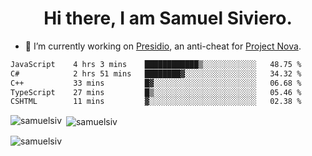 <h1 align="center">Hi there, I am Samuel Siviero.</h1>

- 🔭 I’m currently working on [Presidio](https://presidio.ac), an anti-cheat for [Project Nova](https://discord.gg/novafn).

<!--START_SECTION:waka-->

```txt
JavaScript    4 hrs 3 mins    ████████████▒░░░░░░░░░░░░   48.75 %
C#            2 hrs 51 mins   ████████▓░░░░░░░░░░░░░░░░   34.32 %
C++           33 mins         █▓░░░░░░░░░░░░░░░░░░░░░░░   06.68 %
TypeScript    27 mins         █▒░░░░░░░░░░░░░░░░░░░░░░░   05.46 %
CSHTML        11 mins         ▓░░░░░░░░░░░░░░░░░░░░░░░░   02.38 %
```

<!--END_SECTION:waka-->

<p><img align="left" src="https://github-readme-stats.vercel.app/api/top-langs?username=samuelsiv&show_icons=true&locale=en&layout=compact&theme=radical" alt="samuelsiv" /></p>

<p>&nbsp;<img align="center" src="https://github-readme-stats.vercel.app/api?username=samuelsiv&show_icons=true&locale=en&theme=radical" alt="samuelsiv" /></p>
<p align="left"> <img src="https://komarev.com/ghpvc/?username=samuelsiv&label=Profile%20views&color=0e75b6&style=flat" alt="samuelsiv" /> </p>
